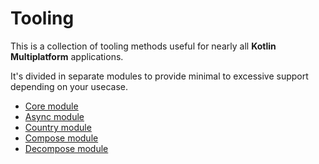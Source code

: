# Tooling

This is a collection of tooling methods useful for nearly all **Kotlin Multiplatform** applications.

It's divided in separate modules to provide minimal to excessive support depending on your usecase.

- [Core module](tooling/README.md)
- [Async module](tooling-async/README.md)
- [Country module](tooling-country/README.md)
- [Compose module](tooling-compose/README.md)
- [Decompose module](tooling-decompose)
